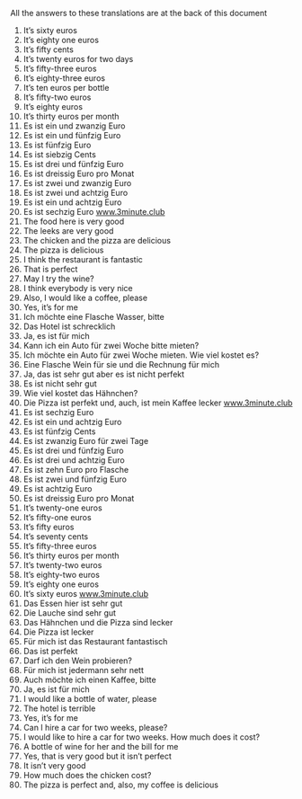 All the answers to these translations are at the back of this document
1. It’s sixty euros
2. It’s eighty one euros
3. It’s fifty cents
4. It’s twenty euros for two days
5. It’s fifty-three euros
6. It’s eighty-three euros
7. It’s ten euros per bottle
8. It’s fifty-two euros
9. It’s eighty euros
10. It’s thirty euros per month
1. Es ist ein und zwanzig Euro
2. Es ist ein und fünfzig Euro
3. Es ist fünfzig Euro
4. Es ist siebzig Cents
5. Es ist drei und fünfzig Euro
6. Es ist dreissig Euro pro Monat
7. Es ist zwei und zwanzig Euro
8. Es ist zwei und achtzig Euro
9. Es ist ein und achtzig Euro
10. Es ist sechzig Euro
www.3minute.club
1. The food here is very good
2. The leeks are very good
3. The chicken and the pizza are delicious
4. The pizza is delicious
5. I think the restaurant is fantastic
6. That is perfect
7. May I try the wine?
8. I think everybody is very nice
9. Also, I would like a coffee, please
10. Yes, it’s for me
1. Ich möchte eine Flasche Wasser, bitte
2. Das Hotel ist schrecklich
3. Ja, es ist für mich
4. Kann ich ein Auto für zwei Woche bitte mieten?
5. Ich möchte ein Auto für zwei Woche mieten. Wie viel kostet es?
6. Eine Flasche Wein für sie und die Rechnung für mich
7. Ja, das ist sehr gut aber es ist nicht perfekt
8. Es ist nicht sehr gut
9. Wie viel kostet das Hähnchen?
10. Die Pizza ist perfekt und, auch, ist mein Kaffee lecker
www.3minute.club
1. Es ist sechzig Euro
2. Es ist ein und achtzig Euro
3. Es ist fünfzig Cents
4. Es ist zwanzig Euro für zwei Tage
5. Es ist drei und fünfzig Euro
6. Es ist drei und achtzig Euro
7. Es ist zehn Euro pro Flasche
8. Es ist zwei und fünfzig Euro
9. Es ist achtzig Euro
10. Es ist dreissig Euro pro Monat
1. It’s twenty-one euros
2. It’s fifty-one euros
3. It’s fifty euros
4. It’s seventy cents
5. It’s fifty-three euros
6. It’s thirty euros per month
7. It’s twenty-two euros
8. It’s eighty-two euros
9. It’s eighty one euros
10. It’s sixty euros
www.3minute.club
1. Das Essen hier ist sehr gut
2. Die Lauche sind sehr gut
3. Das Hähnchen und die Pizza sind lecker
4. Die Pizza ist lecker
5. Für mich ist das Restaurant fantastisch
6. Das ist perfekt
7. Darf ich den Wein probieren?
8. Für mich ist jedermann sehr nett
9. Auch möchte ich einen Kaffee, bitte
10. Ja, es ist für mich
1. I would like a bottle of water, please
2. The hotel is terrible
3. Yes, it’s for me
4. Can I hire a car for two weeks, please?
5. I would like to hire a car for two weeks. How much does it cost?
6. A bottle of wine for her and the bill for me
7. Yes, that is very good but it isn’t perfect
8. It isn’t very good
9. How much does the chicken cost?
10. The pizza is perfect and, also, my coffee is delicious
